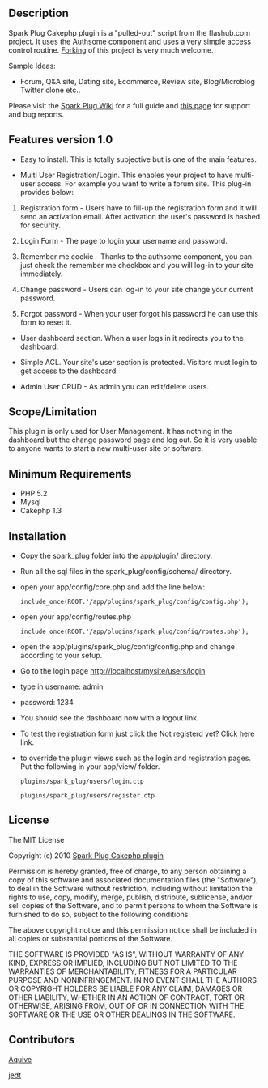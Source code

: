 ## Description

Spark Plug Cakephp plugin is a "pulled-out" script from the flashub.com project. It uses the Authsome component and uses a very simple access control routine. [Forking](http://help.github.com/forking/) of this project is very much welcome.

Sample Ideas:

- Forum, Q&A site, Dating site, Ecommerce, Review site, Blog/Microblog Twitter clone etc..

Please visit the [Spark Plug Wiki](http://wiki.github.com/jedt/spark_plug/) for a full guide and [this page](http://wiki.github.com/jedt/spark_plug/) for support and bug reports.

## Features version 1.0

- Easy to install. This is totally subjective but is one of the main features.

- Multi User Registration/Login. This enables your project to have multi-user access. For example you want to write a forum site. This plug-in provides below:

 1. Registration form - Users have to fill-up the registration form and it will send an activation email. After activation the user's password is hashed for security.

 2. Login Form - The page to login your username and password.

 3. Remember me cookie - Thanks to the authsome component, you can just check the remember me checkbox and you will log-in to your site immediately.

 4. Change password - Users can log-in to your site change your current password.

 5. Forgot password - When your user forgot his password he can use this form to reset it.

- User dashboard section. When a user logs in it redirects you to the dashboard.

- Simple ACL. Your site's user section is protected. Visitors must login to get access to the dashboard.

- Admin User CRUD - As admin you can edit/delete users.

## Scope/Limitation

This plugin is only used for User Management. It has nothing in the dashboard but the change password page and log out. So it is very usable to anyone wants to start a new multi-user site or software.

## Minimum Requirements

- PHP 5.2
- Mysql
- Cakephp 1.3

## Installation

- Copy the spark_plug folder into the app/plugin/ directory.
- Run all the sql files in the spark_plug/config/schema/ directory.
- open your app/config/core.php and add the line below:

	`include_once(ROOT.'/app/plugins/spark_plug/config/config.php');`

- open your app/config/routes.php

	`include_once(ROOT.'/app/plugins/spark_plug/config/routes.php');`

- open the app/plugins/spark_plug/config/config.php and change according to your setup.

- Go to the login page [http://localhost/mysite/users/login](http://localhost/mysite/users/login)
 - type in username: admin
 - password: 1234

- You should see the dashboard now with a logout link.

- To test the registration form just click the Not registerd yet? Click here link.

- to override the plugin views such as the login and registration pages. Put the following in your app/view/ folder.

	`plugins/spark_plug/users/login.ctp`

	`plugins/spark_plug/users/register.ctp`

## License

The MIT License

Copyright (c) 2010 [Spark Plug Cakephp plugin](http://github.com/jedt/spark_plug)

Permission is hereby granted, free of charge, to any person obtaining a copy
of this software and associated documentation files (the "Software"), to deal
in the Software without restriction, including without limitation the rights
to use, copy, modify, merge, publish, distribute, sublicense, and/or sell
copies of the Software, and to permit persons to whom the Software is
furnished to do so, subject to the following conditions:

The above copyright notice and this permission notice shall be included in
all copies or substantial portions of the Software.

THE SOFTWARE IS PROVIDED "AS IS", WITHOUT WARRANTY OF ANY KIND, EXPRESS OR
IMPLIED, INCLUDING BUT NOT LIMITED TO THE WARRANTIES OF MERCHANTABILITY,
FITNESS FOR A PARTICULAR PURPOSE AND NONINFRINGEMENT. IN NO EVENT SHALL THE
AUTHORS OR COPYRIGHT HOLDERS BE LIABLE FOR ANY CLAIM, DAMAGES OR OTHER
LIABILITY, WHETHER IN AN ACTION OF CONTRACT, TORT OR OTHERWISE, ARISING FROM,
OUT OF OR IN CONNECTION WITH THE SOFTWARE OR THE USE OR OTHER DEALINGS IN
THE SOFTWARE.

## Contributors

[Aquive](http://github.com/Aquive)

[jedt](http://github.com/jedt)
